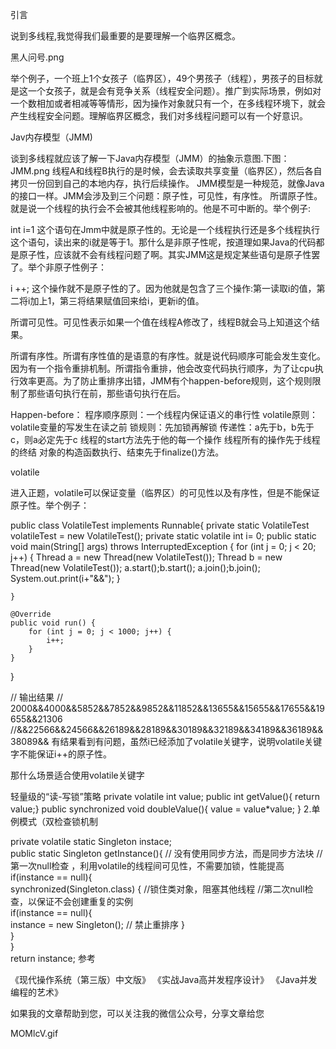 引言

说到多线程,我觉得我们最重要的是要理解一个临界区概念。

黑人问号.png

举个例子，一个班上1个女孩子（临界区），49个男孩子（线程），男孩子的目标就是这一个女孩子，就是会有竞争关系（线程安全问题）。推广到实际场景，例如对一个数相加或者相减等等情形，因为操作对象就只有一个，在多线程环境下，就会产生线程安全问题。理解临界区概念，我们对多线程问题可以有一个好意识。

Jav内存模型（JMM)

谈到多线程就应该了解一下Java内存模型（JMM）的抽象示意图.下图：
JMM.png
线程A和线程B执行的是时候，会去读取共享变量（临界区），然后各自拷贝一份回到自己的本地内存，执行后续操作。
JMM模型是一种规范，就像Java的接口一样。JMM会涉及到三个问题：原子性，可见性，有序性。 所谓原子性。就是说一个线程的执行会不会被其他线程影响的。他是不可中断的。举个例子:

int i=1
这个语句在Jmm中就是原子性的。无论是一个线程执行还是多个线程执行这个语句，读出来的i就是等于1。那什么是非原子性呢，按道理如果Java的代码都是原子性，应该就不会有线程问题了啊。其实JMM这是规定某些语句是原子性罢了。举个非原子性例子：

i ++;
这个操作就不是原子性的了。因为他就是包含了三个操作:第一读取i的值，第二将i加上1，第三将结果赋值回来给i，更新i的值。

所谓可见性。可见性表示如果一个值在线程A修改了，线程B就会马上知道这个结果。

所谓有序性。所谓有序性值的是语意的有序性。就是说代码顺序可能会发生变化。因为有一个指令重排机制。所谓指令重排，他会改变代码执行顺序，为了让cpu执行效率更高。为了防止重排序出错，JMM有个happen-before规则，这个规则限制了那些语句执行在前，那些语句执行在后。

Happen-before：
程序顺序原则：一个线程内保证语义的串行性
volatile原则：volatile变量的写发生在读之前
锁规则：先加锁再解锁 传递性：a先于b，b先于c，则a必定先于c
线程的start方法先于他的每一个操作
线程所有的操作先于线程的终结
对象的构造函数执行、结束先于finalize()方法。

volatile

进入正题，volatile可以保证变量（临界区）的可见性以及有序性，但是不能保证原子性。举个例子：

public class VolatileTest implements Runnable{
    private static VolatileTest volatileTest = new VolatileTest();
    private  static volatile int i= 0;
    public static void main(String[] args) throws InterruptedException {
        for (int j = 0; j < 20; j++) {
            Thread a = new Thread(new VolatileTest());
            Thread b = new Thread(new VolatileTest());
            a.start();b.start();
            a.join();b.join();
            System.out.print(i+"&&");
        }

    }
    
    @Override
    public void run() {
        for (int j = 0; j < 1000; j++) {
            i++;
        }
    }

}

// 输出结果
// 2000&&4000&&5852&&7852&&9852&&11852&&13655&&15655&&17655&&19655&&21306     
//&&22566&&24566&&26189&&28189&&30189&&32189&&34189&&36189&&38089&&
有结果看到有问题，虽然i已经添加了volatile关键字，说明volatile关键字不能保证i++的原子性。

那什么场景适合使用volatile关键字

轻量级的“读-写锁”策略
private volatile int value;
public int getValue(){ return value;}
public synchronized void doubleValue(){ value = value*value; }
2.单例模式（双检查锁机制

private volatile static Singleton instace;   
public static Singleton getInstance(){  // 没有使用同步方法，而是同步方法块
    //第一次null检查 ，利用volatile的线程间可见性，不需要加锁，性能提高    
    if(instance == null){            
        synchronized(Singleton.class) {    //锁住类对象，阻塞其他线程
            //第二次null检查，以保证不会创建重复的实例       
            if(instance == null){       
                instance = new Singleton(); // 禁止重排序
            }  
        }           
    }  
    return instance;
参考

《现代操作系统（第三版）中文版》
《实战Java高并发程序设计》
《Java并发编程的艺术》

如果我的文章帮助到您，可以关注我的微信公众号，分享文章给您

MOMlcV.gif